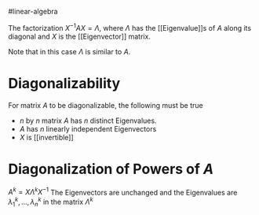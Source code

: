 
#linear-algebra

The factorization $X^{-1}AX = \Lambda$, where $\Lambda$ has the [[Eigenvalue]]s of $A$ along its diagonal and $X$ is the [[Eigenvector]] matrix.

Note that in this case $\Lambda$ is similar to $A$.

# Diagonalizability
For matrix $A$ to be diagonalizable, the following must be true
- $n$ by $n$ matrix $A$ has $n$ distinct Eigenvalues.
- $A$ has $n$ linearly independent Eigenvectors
- $X$ is [[invertible]]

# Diagonalization of Powers of $A$
$A^k = X\Lambda^kX^{-1}$
The Eigenvectors are unchanged and the Eigenvalues are $\lambda_1^k, ..., \lambda_n^k$ in the matrix $\Lambda^k$
